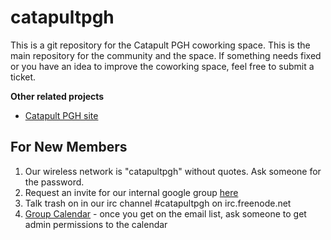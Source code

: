 # catapultpgh

This is a git repository for the Catapult PGH coworking space. This is the main repository for the community and the space. If something needs fixed or you have an idea to improve the coworking space, feel free to submit a ticket.

**Other related projects**

- [Catapult PGH site][1]


## For New Members

1. Our wireless network is "catapultpgh" without quotes. Ask someone for the password.
2. Request an invite for our internal google group [here][2]
3. Talk trash on in our irc channel #catapultpgh on irc.freenode.net
4. [Group Calendar][3] - once you get on the email list, ask someone to get admin permissions to the calendar



[1]: https://github.com/gregarious/catapultpgh-site
[2]: https://groups.google.com/d/forum/catapultpgh
[3]: http://www.google.com/calendar/embed?src=uubi2gppen4ia1dmc0op342pac%40group.calendar.google.com&ctz=America/New_York
